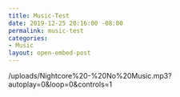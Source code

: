 ```yaml
---
title: Music-Test
date: 2019-12-25 20:16:00 -08:00
permalink: music-test
categories:
- Music
layout: open-embed-post
---
```


/uploads/Nightcore%20-%20No%20Music.mp3?autoplay=0&loop=0&controls=1